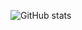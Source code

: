 ![GitHub stats](https://github-readme-stats.vercel.app/api?username=triort&hide_title=false&hide_rank=true&show_icons=true&include_all_commits=true&count_private=true&disable_animations=false&theme=dracula&locale=en&hide_border=false)
